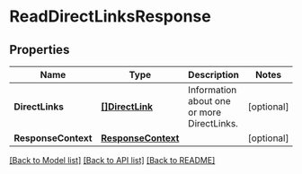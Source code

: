 # ReadDirectLinksResponse

## Properties

Name | Type | Description | Notes
------------ | ------------- | ------------- | -------------
**DirectLinks** | [**[]DirectLink**](DirectLink.md) | Information about one or more DirectLinks. | [optional] 
**ResponseContext** | [**ResponseContext**](ResponseContext.md) |  | [optional] 

[[Back to Model list]](../README.md#documentation-for-models) [[Back to API list]](../README.md#documentation-for-api-endpoints) [[Back to README]](../README.md)


